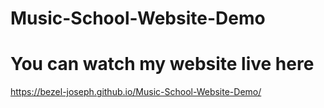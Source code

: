 # Music-School-Website-Demo
# You can watch my website live here

https://bezel-joseph.github.io/Music-School-Website-Demo/
